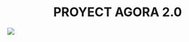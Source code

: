 

<h1 align="center">PROYECT AGORA 2.0</h1>

<img src="https://drive.google.com/drive/u/0/folders/1XBsnNOEjdtjgR1rGKKQmYHQdhIQTURzb">








